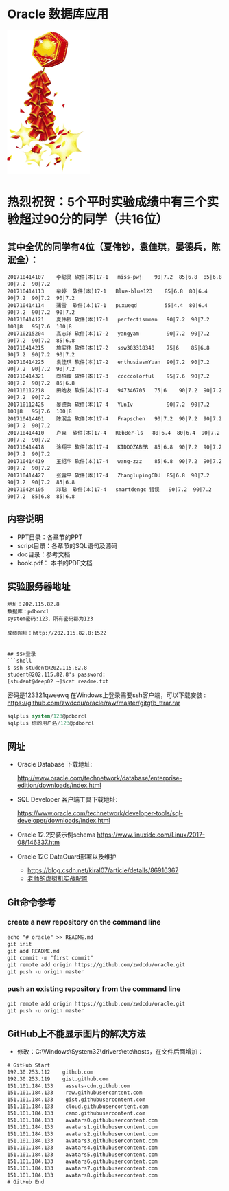 # Oracle 数据库应用

![](./img/timg.gif)
# 热烈祝贺：5个平时实验成绩中有三个实验超过90分的同学（共16位）
## 其中全优的同学有4位（夏伟钞，袁佳琪，晏德兵，陈泯全）：
```
201710414107	李聪灵	软件(本)17-1	miss-pwj	90|7.2	85|6.8	85|6.8	90|7.2	90|7.2
201710414113	牟婷	软件(本)17-1	Blue-blue123	85|6.8	80|6.4	90|7.2	90|7.2	90|7.2
201710414114	蒲雪	软件(本)17-1	puxueqd	        55|4.4	80|6.4	90|7.2	90|7.2	90|7.2
201710414121	夏伟钞	软件(本)17-1	perfectismman	90|7.2	90|7.2	100|8	95|7.6	100|8
201710215204	高志洋	软件(本)17-2	yangyam	        90|7.2	90|7.2	90|7.2	90|7.2	85|6.8
201710414215	施实伟	软件(本)17-2	ssw383318348	75|6	85|6.8	90|7.2	90|7.2	90|7.2
201710414225	袁佳琪	软件(本)17-2	enthusiasmYuan	90|7.2	90|7.2	90|7.2	90|7.2	90|7.2
201710414321	向柏璇	软件(本)17-3	cccccolorful	95|7.6	90|7.2	90|7.2	90|7.2	85|6.8
201710112218	田皓友	软件(本)17-4	947346705	75|6	90|7.2	90|7.2	90|7.2	90|7.2
201710112425	晏德兵	软件(本)17-4	YUnIv	        90|7.2	90|7.2	100|8	95|7.6	100|8
201710414401	陈泯全	软件(本)17-4	Frapschen	90|7.2	90|7.2	90|7.2	90|7.2	90|7.2
201710414410	卢爽	软件(本)17-4	R0bBer-ls	80|6.4	80|6.4	90|7.2	90|7.2	90|7.2
201710414418	涂翔宇	软件(本)17-4	KIDDOZABER	85|6.8	90|7.2	90|7.2	90|7.2	90|7.2
201710414419	王绍华	软件(本)17-4	wang-zzz	85|6.8	90|7.2	90|7.2	90|7.2	90|7.2
201710414427	张露平	软件(本)17-4	ZhanglupingCDU	85|6.8	90|7.2	90|7.2	90|7.2	85|6.8
201710424105	邓聪	软件(本)17-4	smartdengc 错误	90|7.2	90|7.2	90|7.2	85|6.8	85|6.8
```

## 内容说明

- PPT目录：各章节的PPT
- script目录：各章节的SQL语句及源码
- doc目录：参考文档
- book.pdf： 本书的PDF文档

## 实验服务器地址

```flow js
地址：202.115.82.8
数据库：pdborcl
system密码:123，所有密码都为123

成绩网址：http://202.115.82.8:1522


## SSH登录
```shell
$ ssh student@202.115.82.8
student@202.115.82.8's password:
[student@deep02 ~]$cat readme.txt

```
密码是123321qweewq
在Windows上登录需要ssh客户端，可以下载安装 : 
https://github.com/zwdcdu/oracle/raw/master/gitgfb_ttrar.rar

```sql
sqlplus system/123@pdborcl
sqlplus 你的用户名/123@pdborcl
```

## 网址
- Oracle Database 下载地址:

    http://www.oracle.com/technetwork/database/enterprise-edition/downloads/index.html

- SQL Developer 客户端工具下载地址:

    https://www.oracle.com/technetwork/developer-tools/sql-developer/downloads/index.html
    
- Oracle 12.2安装示例schema
    https://www.linuxidc.com/Linux/2017-08/146337.htm
    
 - Oracle 12C DataGuard部署以及维护
    - https://blog.csdn.net/kiral07/article/details/86916367
    - [老师的虚拟机实战配置](./doc/Oracle12c%20DataGuard实际配置.md)
## Git命令参考

### create a new repository on the command line
```shell
echo "# oracle" >> README.md
git init
git add README.md
git commit -m "first commit"
git remote add origin https://github.com/zwdcdu/oracle.git
git push -u origin master
```

### push an existing repository from the command line
```shell
git remote add origin https://github.com/zwdcdu/oracle.git
git push -u origin master
```

## GitHub上不能显示图片的解决方法
- 修改：C:\Windows\System32\drivers\etc\hosts，在文件后面增加：
```
# GitHub Start 
192.30.253.112    github.com 
192.30.253.119    gist.github.com
151.101.184.133    assets-cdn.github.com
151.101.184.133    raw.githubusercontent.com
151.101.184.133    gist.githubusercontent.com
151.101.184.133    cloud.githubusercontent.com
151.101.184.133    camo.githubusercontent.com
151.101.184.133    avatars0.githubusercontent.com
151.101.184.133    avatars1.githubusercontent.com
151.101.184.133    avatars2.githubusercontent.com
151.101.184.133    avatars3.githubusercontent.com
151.101.184.133    avatars4.githubusercontent.com
151.101.184.133    avatars5.githubusercontent.com
151.101.184.133    avatars6.githubusercontent.com
151.101.184.133    avatars7.githubusercontent.com
151.101.184.133    avatars8.githubusercontent.com
# GitHub End
```